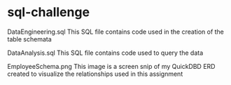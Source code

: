 # sql-challenge

DataEngineering.sql
  This SQL file contains code used in the creation of the table schemata
  
 DataAnalysis.sql
  This SQL file contains code used to query the data
  
 EmployeeSchema.png
  This image is a screen snip of my QuickDBD ERD created to visualize the relationships used in this assignment
